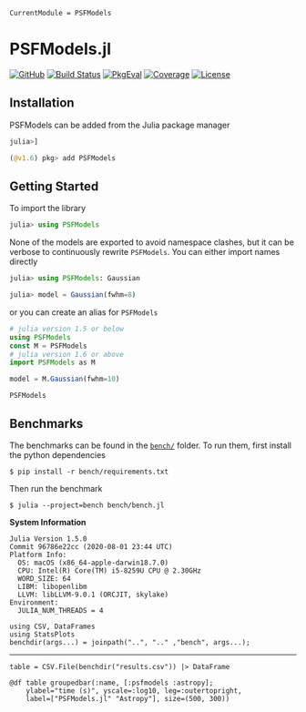 ```@meta
CurrentModule = PSFModels
```

# PSFModels.jl

[![GitHub](https://img.shields.io/badge/Code-GitHub-black.svg)](https://github.com/juliaastro/PSFModels.jl)
[![Build Status](https://github.com/juliaastro/PSFModels.jl/workflows/CI/badge.svg?branch=main)](https://github.com/juliaastro/PSFModels.jl/actions)
[![PkgEval](https://juliaci.github.io/NanosoldierReports/pkgeval_badges/P/PSFModels.svg)](https://juliaci.github.io/NanosoldierReports/pkgeval_badges/report.html)
[![Coverage](https://codecov.io/gh/juliaastro/PSFModels.jl/branch/main/graph/badge.svg)](https://codecov.io/gh/juliaastro/PSFModels.jl)
[![License](https://img.shields.io/badge/License-MIT-yellow.svg)](https://opensource.org/licenses/MIT)

## Installation

PSFModels can be added from the Julia package manager

```julia
julia>]

(@v1.6) pkg> add PSFModels
```

## Getting Started

To import the library

```julia
julia> using PSFModels
```

None of the models are exported to avoid namespace clashes, but it can be verbose to continuously rewrite `PSFModels`. You can either import names directly

```julia
julia> using PSFModels: Gaussian

julia> model = Gaussian(fwhm=8)
```

or you can create an alias for `PSFModels`

```julia
# julia version 1.5 or below
using PSFModels
const M = PSFModels
# julia version 1.6 or above
import PSFModels as M

model = M.Gaussian(fwhm=10)
```

```@docs
PSFModels
```

## Benchmarks

The benchmarks can be found in the [`bench/`](https://github.com/JuliaAstro/PSFModels.jl/tree/main/bench) folder. To run them, first install the python dependencies

```
$ pip install -r bench/requirements.txt
```

Then run the benchmark

```
$ julia --project=bench bench/bench.jl
```

**System Information**

```
Julia Version 1.5.0
Commit 96786e22cc (2020-08-01 23:44 UTC)
Platform Info:
  OS: macOS (x86_64-apple-darwin18.7.0)
  CPU: Intel(R) Core(TM) i5-8259U CPU @ 2.30GHz
  WORD_SIZE: 64
  LIBM: libopenlibm
  LLVM: libLLVM-9.0.1 (ORCJIT, skylake)
Environment:
  JULIA_NUM_THREADS = 4
```

```@setup bench
using CSV, DataFrames
using StatsPlots
benchdir(args...) = joinpath("..", ".." ,"bench", args...);
```

---

```@example bench
table = CSV.File(benchdir("results.csv")) |> DataFrame
```

```@example bench
@df table groupedbar(:name, [:psfmodels :astropy];
    ylabel="time (s)", yscale=:log10, leg=:outertopright,
    label=["PSFModels.jl" "Astropy"], size=(500, 300))
```
